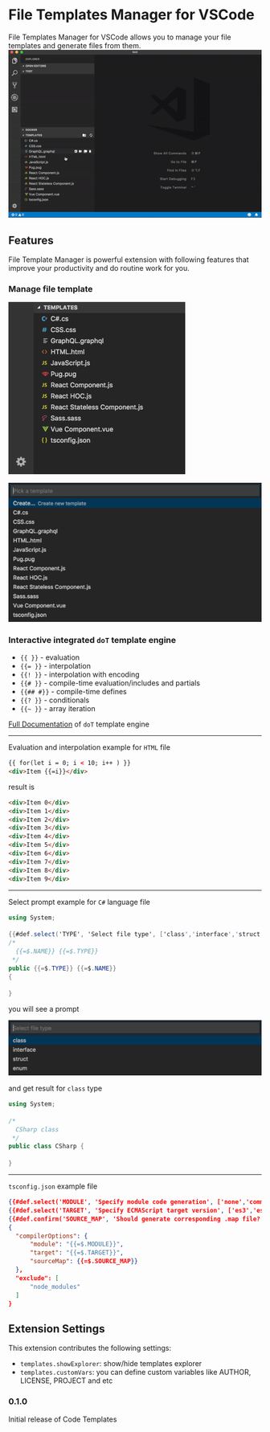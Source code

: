 # File Templates Manager for VSCode

File Templates Manager for VSCode allows you to manage your file templates and generate files from them.
![Screen Cast][screen-cast]

## Features

File Template Manager is powerful extension with following features that improve your productivity and do routine work for you.

### Manage file template

![Explorer][explorer]

![Template Picker][template-picker]

### Interactive integrated `doT` template engine

* `{{ }}` - evaluation
* `{{= }}` - interpolation
* `{{! }}` - interpolation with encoding
* `{{# }}` - compile-time evaluation/includes and partials
* `{{## #}}` - compile-time defines
* `{{? }}` - conditionals
* `{{~ }}` - array iteration

[Full Documentation](http://olado.github.io/doT/index.html) of `doT` template engine

---

Evaluation and interpolation example for `HTML` file

```html
{{ for(let i = 0; i < 10; i++ ) }}
<div>Item {{=i}}</div>
```

result is

```html
<div>Item 0</div>
<div>Item 1</div>
<div>Item 2</div>
<div>Item 3</div>
<div>Item 4</div>
<div>Item 5</div>
<div>Item 6</div>
<div>Item 7</div>
<div>Item 8</div>
<div>Item 9</div>
```

---

Select prompt example for `C#` language file

```cs
using System;

{{#def.select('TYPE', 'Select file type', ['class','interface','struct','enum'])}}
/*
  {{=$.NAME}} {{=$.TYPE}}
 */
public {{=$.TYPE}} {{=$.NAME}}
{

}
```

you will see a prompt

![Select value][type-selector]

and get result for `class` type

```cs
using System;

/*
  CSharp class
 */
public class CSharp {

}
```

---

`tsconfig.json` example file

```json
{{#def.select('MODULE', 'Specify module code generation', ['none','commonjs','amd','system','umd','es6','es2015','esnext'])}}
{{#def.select('TARGET', 'Specify ECMAScript target version', ['es3','es6','es2016','es2017','esnext'])}}
{{#def.confirm('SOURCE_MAP', 'Should generate corresponding .map file?')}}
{
  "compilerOptions": {
      "module": "{{=$.MODULE}}",
      "target": "{{=$.TARGET}}",
      "sourceMap": {{=$.SOURCE_MAP}}
  },
  "exclude": [
      "node_modules"
  ]
}
```

## Extension Settings

This extension contributes the following settings:

* `templates.showExplorer`: show/hide templates explorer
* `templates.customVars`: you can define custom variables like AUTHOR, LICENSE, PROJECT and etc

### 0.1.0

Initial release of Code Templates

[screen-cast]: https://github.com/3axap4eHko/file-templates-manager/raw/master/docs/screen-cast.gif 'File Templates Manager Screen Cast'
[explorer]: https://github.com/3axap4eHko/file-templates-manager/raw/master/docs/explorer.png 'File Templates Manager Explorer'
[template-picker]: https://github.com/3axap4eHko/file-templates-manager/raw/master/docs/template-picker.png 'File Templates Manager Picker'
[type-selector]: https://github.com/3axap4eHko/file-templates-manager/raw/master/docs/select-type.png 'File Templates Manager Selector'
